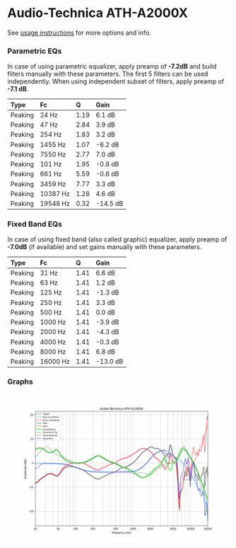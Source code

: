 # Audio-Technica ATH-A2000X
See [usage instructions](https://github.com/jaakkopasanen/AutoEq#usage) for more options and info.

### Parametric EQs
In case of using parametric equalizer, apply preamp of **-7.2dB** and build filters manually
with these parameters. The first 5 filters can be used independently.
When using independent subset of filters, apply preamp of **-7.1 dB**.

| Type    | Fc       |    Q | Gain     |
|:--------|:---------|:-----|:---------|
| Peaking | 24 Hz    | 1.19 | 6.1 dB   |
| Peaking | 47 Hz    | 2.84 | 3.9 dB   |
| Peaking | 254 Hz   | 1.83 | 3.2 dB   |
| Peaking | 1455 Hz  | 1.07 | -6.2 dB  |
| Peaking | 7550 Hz  | 2.77 | 7.0 dB   |
| Peaking | 101 Hz   | 1.95 | -0.8 dB  |
| Peaking | 661 Hz   | 5.59 | -0.6 dB  |
| Peaking | 3459 Hz  | 7.77 | 3.3 dB   |
| Peaking | 10387 Hz | 1.28 | 4.6 dB   |
| Peaking | 19548 Hz | 0.32 | -14.5 dB |

### Fixed Band EQs
In case of using fixed band (also called graphic) equalizer, apply preamp of **-7.0dB**
(if available) and set gains manually with these parameters.

| Type    | Fc       |    Q | Gain     |
|:--------|:---------|:-----|:---------|
| Peaking | 31 Hz    | 1.41 | 6.6 dB   |
| Peaking | 63 Hz    | 1.41 | 1.2 dB   |
| Peaking | 125 Hz   | 1.41 | -1.3 dB  |
| Peaking | 250 Hz   | 1.41 | 3.3 dB   |
| Peaking | 500 Hz   | 1.41 | 0.0 dB   |
| Peaking | 1000 Hz  | 1.41 | -3.9 dB  |
| Peaking | 2000 Hz  | 1.41 | -4.3 dB  |
| Peaking | 4000 Hz  | 1.41 | -0.3 dB  |
| Peaking | 8000 Hz  | 1.41 | 6.8 dB   |
| Peaking | 16000 Hz | 1.41 | -13.0 dB |

### Graphs
![](./Audio-Technica%20ATH-A2000X.png)
